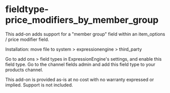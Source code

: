fieldtype-price_modifiers_by_member_group
=====================================

This add-on adds support for a "member group" field within an item_options / price modifier field. 

Installation: move file to system > expressionengine > third_party

Go to add ons > field types in ExpressionEngine's settings, and enable this field type. Go to the channel fields admin and add this field type to your products channel. 

This add-on is provided as-is at no cost with no warranty expressed or implied. Support is not included. 